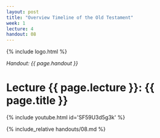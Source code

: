 ```yaml
---
layout: post
title: "Overview Timeline of the Old Testament"
week: 1
lecture: 4
handout: 08
---
```


{% include logo.html %}

*Handout: {{ page.handout }}*

# Lecture {{ page.lecture }}: {{ page.title }}

{% include youtube.html id='SF59U3d5g3k' %}

{% include_relative handouts/08.md %}